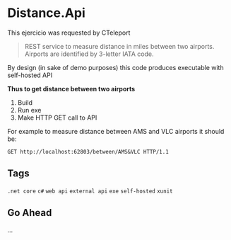 # Distance.Api
This ejercicio was requested by CTeleport

>REST service to measure distance in miles between two airports. Airports are identified by 3-letter IATA code.

By design (in sake of demo purposes) this code produces executable with self-hosted API

**Thus to get distance between two airports** 
1. Build
2. Run exe
3. Make HTTP GET call to API 

For example to measure distance between AMS and VLC airports it should be:
```
GET http://localhost:62803/between/AMS&VLC HTTP/1.1
```

## Tags
`.net core` `c#` `web api` `external api` `exe` `self-hosted` `xunit`

## Go Ahead
...